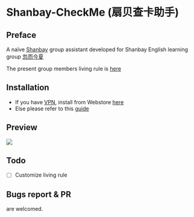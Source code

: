 # Shanbay-CheckMe (扇贝查卡助手)

## Preface
A naïve [Shanbay](https://www.shanbay.com) group assistant developed for Shanbay English learning group [忽而今夏](https://www.shanbay.com/team/detail/381970/)

The present group members living rule is [here](https://www.shanbay.com/team/detail/381970/)

## Installation

- If you have [VPN](https://zh.wikipedia.org/wiki/%E8%99%9B%E6%93%AC%E7%A7%81%E4%BA%BA%E7%B6%B2%E8%B7%AF), install from Webstore [here](https://chrome.google.com/webstore/detail/shanbay-checkme/lkfbgfmcjklnaaachgilcjkfpebjooba)
- Else please refer to this [guide](https://github.com/VoldikSS/HelloElectsys#%E5%AE%89%E8%A3%85)

## Preview

![](https://user-images.githubusercontent.com/20282795/47249513-b8eae080-d446-11e8-80b3-ca0f456cbc45.gif)

## Todo

- [ ] Customize living rule

## Bugs report & PR

are welcomed.
